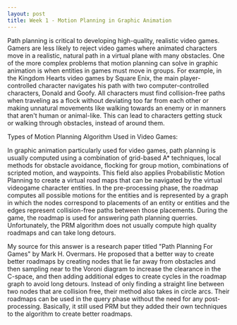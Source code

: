 ```yaml
---
layout: post
title: Week 1 - Motion Planning in Graphic Animation
---
```

Path planning is critical to developing high-quality, realistic video games. Gamers are less likely to reject video games where animated characters move
in a realistic, natural path in a virtual plane with many obstacles. One of the more complex problems that motion planning can solve in graphic animation
is when entities in games must move in groups. For example, in the Kingdom Hearts video games by Square Enix, the main player-controlled character 
navigates his path with two computer-controlled characters, Donald and Goofy. All characters must find collision-free paths when traveling as a 
flock without deviating too far from each other or making unnatural movements like walking towards an enemy or in manners that aren't human or animal-like.
This  can lead to characters getting stuck or walking through obstacles, instead of around them. 

Types of Motion Planning Algorithm Used in Video Games:

In graphic animation particularly used for video games, path planning is usually computed using a combination of grid-based A* techniques, 
local methods for obstacle avoidance, flocking for group motion, combinations of scripted motion, and waypoints. This field also applies 
Probabilistic Motion Planning to create a virtual road maps that can be navigated by the virtual videogame character entities. 
In the pre-processing phase, the roadmap computes all possible motions for the entities and is represented by a graph in which the nodes 
correspond to placements of an entity or entities and the edges represent collision-free paths between those placements. During the game, 
the roadmap is used for answering path planning querries. Unfortunately, the PRM algorithm does not usually compute high quality roadmaps 
and can take long detours.

My source for this answer is a research paper titled "Path Planning For Games" by Mark H. Overmars. 
He proposed that a better way to create better roadmaps by creating nodes that lie far away from obstacles and then sampling near 
to the Voroni diagram to increase the clearance in the C-space, and then adding additional edges to create cycles in the 
roadmap graph to avoid long detours. Instead of only finding a straight line between two nodes that are collision free, 
their method also takes in circle arcs. Their roadmaps can be used in the query phase without the need for any post-processing. 
Basically, it still used PRM but they added their own techniques to the algorithm to create better roadmaps. 
